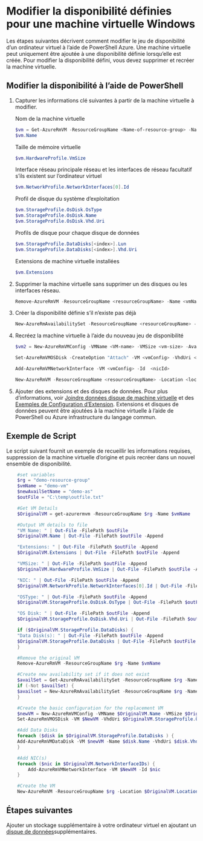 <properties
    pageTitle="Modifier un jeu de disponibilité machines virtuelles | Microsoft Azure"
    description="Découvrez comment modifier la disponibilité définie pour vos machines virtuelles à l’aide de PowerShell Azure et le modèle de déploiement du Gestionnaire de ressources."
    keywords=""
    services="virtual-machines-windows"
    documentationCenter=""
    authors="Drewm3"
    manager="timlt"
    editor=""
    tags="azure-resource-manager"/>
<tags
    ms.service="virtual-machines-windows"
    ms.workload="infrastructure-services"
    ms.tgt_pltfrm="vm-windows"
    ms.devlang="na"
    ms.topic="article"
    ms.date="09/15/2016"
    ms.author="drewm"/>



# <a name="change-the-availability-set-for-a-windows-vm"></a>Modifier la disponibilité définies pour une machine virtuelle Windows

Les étapes suivantes décrivent comment modifier le jeu de disponibilité d’un ordinateur virtuel à l’aide de PowerShell Azure. Une machine virtuelle peut uniquement être ajoutée à une disponibilité définie lorsqu’elle est créée. Pour modifier la disponibilité défini, vous devez supprimer et recréer la machine virtuelle. 

## <a name="change-the-availability-set-using-powershell"></a>Modifier la disponibilité à l’aide de PowerShell

1. Capturer les informations clé suivantes à partir de la machine virtuelle à modifier.

    Nom de la machine virtuelle
    
    ```powershell
    $vm = Get-AzureRmVM -ResourceGroupName <Name-of-resource-group> -Name <name-of-VM>
    $vm.Name
    ```
 
    Taille de mémoire virtuelle
    
    ```powershell
    $vm.HardwareProfile.VmSize
    ```

    Interface réseau principale réseau et les interfaces de réseau facultatif s’ils existent sur l’ordinateur virtuel
    
    ```powershell
    $vm.NetworkProfile.NetworkInterfaces[0].Id
    ```

    Profil de disque du système d’exploitation

    ```powershell
    $vm.StorageProfile.OsDisk.OsType
    $vm.StorageProfile.OsDisk.Name
    $vm.StorageProfile.OsDisk.Vhd.Uri
    ```

    Profils de disque pour chaque disque de données 
    
    ```powershell
    $vm.StorageProfile.DataDisks[<index>].Lun
    $vm.StorageProfile.DataDisks[<index>].Vhd.Uri
    ```

    Extensions de machine virtuelle installées 
    
    ```powershell
    $vm.Extensions
    ```

2. Supprimer la machine virtuelle sans supprimer un des disques ou les interfaces réseau.

    ```powershell
    Remove-AzureRmVM -ResourceGroupName <resourceGroupName> -Name <vmName> 
    ```

3. Créer la disponibilité définie s’il n’existe pas déjà

    ```powershell
    New-AzureRmAvailabilitySet -ResourceGroupName <resourceGroupName> -Name <availabilitySetName> -Location "<location>" 
    ```

4. Recréez la machine virtuelle à l’aide du nouveau jeu de disponibilité

    ```powershell
    $vm2 = New-AzureRmVMConfig -VMName <VM-name> -VMSize <vm-size> -AvailabilitySetId <availability-set-id>

    Set-AzureRmVMOSDisk -CreateOption "Attach" -VM <vmConfig> -VhdUri <osDiskURI> -Name <osDiskName> [-Windows | -Linux]

    Add-AzureRmVMNetworkInterface -VM <vmConfig> -Id  <nicId> 

    New-AzureRmVM -ResourceGroupName <resourceGroupName> -Location <location> -VM <vmConfig>
    ``` 

5. Ajouter des extensions et des disques de données. Pour plus d’informations, voir [Joindre données disque de machine virtuelle](virtual-machines-windows-attach-disk-portal.md) et des [Exemples de Configuration d’Extension](virtual-machines-windows-extensions-configuration-samples.md). Extensions et disques de données peuvent être ajoutées à la machine virtuelle à l’aide de PowerShell ou Azure infrastructure du langage commun.

## <a name="example-script"></a>Exemple de Script

Le script suivant fournit un exemple de recueillir les informations requises, suppression de la machine virtuelle d’origine et puis recréer dans un nouvel ensemble de disponibilité.

```powershell
    #set variables
    $rg = "demo-resource-group"
    $vmName = "demo-vm"
    $newAvailSetName = "demo-as"
    $outFile = "C:\temp\outfile.txt"

    #Get VM Details
    $OriginalVM = get-azurermvm -ResourceGroupName $rg -Name $vmName

    #Output VM details to file
    "VM Name: " | Out-File -FilePath $outFile 
    $OriginalVM.Name | Out-File -FilePath $outFile -Append

    "Extensions: " | Out-File -FilePath $outFile -Append
    $OriginalVM.Extensions | Out-File -FilePath $outFile -Append

    "VMSize: " | Out-File -FilePath $outFile -Append
    $OriginalVM.HardwareProfile.VmSize | Out-File -FilePath $outFile -Append

    "NIC: " | Out-File -FilePath $outFile -Append
    $OriginalVM.NetworkProfile.NetworkInterfaces[0].Id | Out-File -FilePath $outFile -Append

    "OSType: " | Out-File -FilePath $outFile -Append
    $OriginalVM.StorageProfile.OsDisk.OsType | Out-File -FilePath $outFile -Append

    "OS Disk: " | Out-File -FilePath $outFile -Append
    $OriginalVM.StorageProfile.OsDisk.Vhd.Uri | Out-File -FilePath $outFile -Append

    if ($OriginalVM.StorageProfile.DataDisks) {
    "Data Disk(s): " | Out-File -FilePath $outFile -Append
    $OriginalVM.StorageProfile.DataDisks | Out-File -FilePath $outFile -Append
    }

    #Remove the original VM
    Remove-AzureRmVM -ResourceGroupName $rg -Name $vmName

    #Create new availability set if it does not exist
    $availSet = Get-AzureRmAvailabilitySet -ResourceGroupName $rg -Name $newAvailSetName -ErrorAction Ignore
    if (-Not $availSet) {
    $availset = New-AzureRmAvailabilitySet -ResourceGroupName $rg -Name $newAvailSetName -Location $OriginalVM.Location
    }

    #Create the basic configuration for the replacement VM
    $newVM = New-AzureRmVMConfig -VMName $OriginalVM.Name -VMSize $OriginalVM.HardwareProfile.VmSize -AvailabilitySetId $availSet.Id
    Set-AzureRmVMOSDisk -VM $NewVM -VhdUri $OriginalVM.StorageProfile.OsDisk.Vhd.Uri  -Name $OriginalVM.Name -CreateOption Attach -Windows

    #Add Data Disks
    foreach ($disk in $OriginalVM.StorageProfile.DataDisks ) { 
    Add-AzureRmVMDataDisk -VM $newVM -Name $disk.Name -VhdUri $disk.Vhd.Uri -Caching $disk.Caching -Lun $disk.Lun -CreateOption Attach -DiskSizeInGB $disk.DiskSizeGB
    }

    #Add NIC(s)
    foreach ($nic in $OriginalVM.NetworkInterfaceIDs) {
        Add-AzureRmVMNetworkInterface -VM $NewVM -Id $nic
    }

    #Create the VM
    New-AzureRmVM -ResourceGroupName $rg -Location $OriginalVM.Location -VM $NewVM -DisableBginfoExtension
```

## <a name="next-steps"></a>Étapes suivantes

Ajouter un stockage supplémentaire à votre ordinateur virtuel en ajoutant un [disque de données](virtual-machines-windows-attach-disk-portal.md)supplémentaires.

